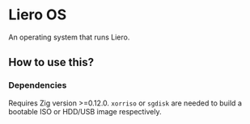 # Liero OS

An operating system that runs Liero.

## How to use this?

### Dependencies

Requires Zig version >=0.12.0. `xorriso` or `sgdisk` are needed to build a bootable ISO or HDD/USB image respectively.
